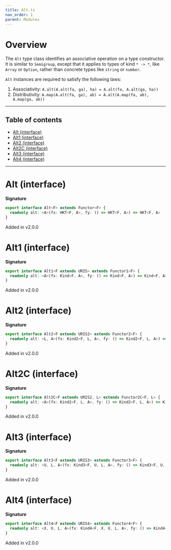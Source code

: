 ```yaml
---
title: Alt.ts
nav_order: 1
parent: Modules
---
```


# Overview

The `Alt` type class identifies an associative operation on a type constructor. It is similar to `Semigroup`, except
that it applies to types of kind `* -> *`, like `Array` or `Option`, rather than concrete types like `string` or
`number`.

`Alt` instances are required to satisfy the following laws:

1. Associativity: `A.alt(A.alt(fa, ga), ha) = A.alt(fa, A.alt(ga, ha))`
2. Distributivity: `A.map(A.alt(fa, ga), ab) = A.alt(A.map(fa, ab), A.map(ga, ab))`

---

<h2 class="text-delta">Table of contents</h2>

- [Alt (interface)](#alt-interface)
- [Alt1 (interface)](#alt1-interface)
- [Alt2 (interface)](#alt2-interface)
- [Alt2C (interface)](#alt2c-interface)
- [Alt3 (interface)](#alt3-interface)
- [Alt4 (interface)](#alt4-interface)

---

# Alt (interface)

**Signature**

```ts
export interface Alt<F> extends Functor<F> {
  readonly alt: <A>(fx: HKT<F, A>, fy: () => HKT<F, A>) => HKT<F, A>
}
```

Added in v2.0.0

# Alt1 (interface)

**Signature**

```ts
export interface Alt1<F extends URIS> extends Functor1<F> {
  readonly alt: <A>(fx: Kind<F, A>, fy: () => Kind<F, A>) => Kind<F, A>
}
```

Added in v2.0.0

# Alt2 (interface)

**Signature**

```ts
export interface Alt2<F extends URIS2> extends Functor2<F> {
  readonly alt: <L, A>(fx: Kind2<F, L, A>, fy: () => Kind2<F, L, A>) => Kind2<F, L, A>
}
```

Added in v2.0.0

# Alt2C (interface)

**Signature**

```ts
export interface Alt2C<F extends URIS2, L> extends Functor2C<F, L> {
  readonly alt: <A>(fx: Kind2<F, L, A>, fy: () => Kind2<F, L, A>) => Kind2<F, L, A>
}
```

Added in v2.0.0

# Alt3 (interface)

**Signature**

```ts
export interface Alt3<F extends URIS3> extends Functor3<F> {
  readonly alt: <U, L, A>(fx: Kind3<F, U, L, A>, fy: () => Kind3<F, U, L, A>) => Kind3<F, U, L, A>
}
```

Added in v2.0.0

# Alt4 (interface)

**Signature**

```ts
export interface Alt4<F extends URIS4> extends Functor4<F> {
  readonly alt: <X, U, L, A>(fx: Kind4<F, X, U, L, A>, fy: () => Kind4<F, X, U, L, A>) => Kind4<F, X, U, L, A>
}
```

Added in v2.0.0
